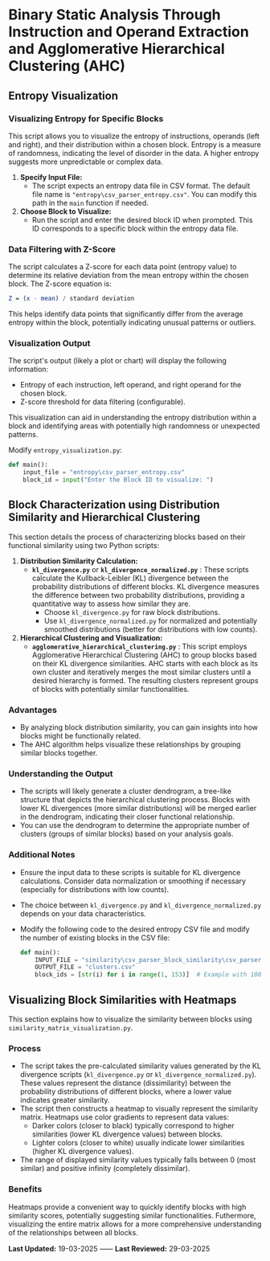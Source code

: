 # Binary Static Analysis Through Instruction and Operand Extraction and Agglomerative Hierarchical Clustering (AHC)

## Entropy Visualization

### Visualizing Entropy for Specific Blocks

This script allows you to visualize the entropy of instructions, operands (left and right), and their distribution within a chosen block. Entropy is a measure of randomness, indicating the level of disorder in the data. A higher entropy suggests more unpredictable or complex data.

1. **Specify Input File:**
   - The script expects an entropy data file in CSV format. The default file name is `"entropy\csv_parser_entropy.csv"`. You can modify this path in the `main` function if needed.
2. **Choose Block to Visualize:**
   - Run the script and enter the desired block ID when prompted. This ID corresponds to a specific block within the entropy data file.

### Data Filtering with Z-Score

The script calculates a Z-score for each data point (entropy value) to determine its relative deviation from the mean entropy within the chosen block. The Z-score equation is:

```mathematica
Z = (x - mean) / standard deviation
```

This helps identify data points that significantly differ from the average entropy within the block, potentially indicating unusual patterns or outliers.

### Visualization Output

The script's output (likely a plot or chart) will display the following information:

- Entropy of each instruction, left operand, and right operand for the chosen block.
- Z-score threshold for data filtering (configurable).

This visualization can aid in understanding the entropy distribution within a block and identifying areas with potentially high randomness or unexpected patterns.

Modify `entropy_visualization.py`:

```python
def main():
    input_file = "entropy\csv_parser_entropy.csv"
    block_id = input("Enter the Block ID to visualize: ")
```

## Block Characterization using Distribution Similarity and Hierarchical Clustering

This section details the process of characterizing blocks based on their functional similarity using two Python scripts:

1. **Distribution Similarity Calculation:**
   - **`kl_divergence.py`** or **`kl_divergence_normalized.py`** : These scripts calculate the Kullback-Leibler (KL) divergence between the probability distributions of different blocks. KL divergence measures the difference between two probability distributions, providing a quantitative way to assess how similar they are.
     - Choose `kl_divergence.py` for raw block distributions.
     - Use `kl_divergence_normalized.py` for normalized and potentially smoothed distributions (better for distributions with low counts).
2. **Hierarchical Clustering and Visualization:**
   - **`agglomerative_hierarchical_clustering.py`** : This script employs Agglomerative Hierarchical Clustering (AHC) to group blocks based on their KL divergence similarities. AHC starts with each block as its own cluster and iteratively merges the most similar clusters until a desired hierarchy is formed. The resulting clusters represent groups of blocks with potentially similar functionalities.

### Advantages

- By analyzing block distribution similarity, you can gain insights into how blocks might be functionally related.
- The AHC algorithm helps visualize these relationships by grouping similar blocks together.

### **Understanding the Output**

- The scripts will likely generate a cluster dendrogram, a tree-like structure that depicts the hierarchical clustering process. Blocks with lower KL divergences (more similar distributions) will be merged earlier in the dendrogram, indicating their closer functional relationship.
- You can use the dendrogram to determine the appropriate number of clusters (groups of similar blocks) based on your analysis goals.

### **Additional Notes**

- Ensure the input data to these scripts is suitable for KL divergence calculations. Consider data normalization or smoothing if necessary (especially for distributions with low counts).
- The choice between `kl_divergence.py` and `kl_divergence_normalized.py` depends on your data characteristics.
- Modify the following code to the desired entropy CSV file and modify the number of existing blocks in the CSV file:

  ```python
  def main():
      INPUT_FILE = "similarity\csv_parser_block_similarity\csv_parser_block_similarity_normalized.csv"
      OUTPUT_FILE = "clusters.csv"
      block_ids = [str(i) for i in range(1, 153)]  # Example with 100 blocks
  ```

## Visualizing Block Similarities with Heatmaps

This section explains how to visualize the similarity between blocks using `similarity_matrix_visualization.py`.

### Process

- The script takes the pre-calculated similarity values generated by the KL divergence scripts (`kl_divergence.py` or `kl_divergence_normalized.py`). These values represent the distance (dissimilarity) between the probability distributions of different blocks, where a lower value indicates greater similarity.
- The script then constructs a heatmap to visually represent the similarity matrix. Heatmaps use color gradients to represent data values:
  - Darker colors (closer to black) typically correspond to higher similarities (lower KL divergence values) between blocks.
  - Lighter colors (closer to white) usually indicate lower similarities (higher KL divergence values).
- The range of displayed similarity values typically falls between 0 (most similar) and positive infinity (completely dissimilar).

### Benefits

Heatmaps provide a convenient way to quickly identify blocks with high similarity scores, potentially suggesting similar functionalities. Futhermore, visualizing the entire matrix allows for a more comprehensive understanding of the relationships between all blocks.

**Last Updated:** 19-03-2025 ⸺ **Last Reviewed:** 29-03-2025
